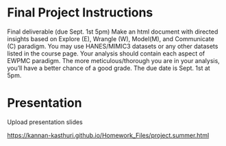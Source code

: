 # Final Project Instructions
Final deliverable (due Sept. 1st 5pm)
Make an html document with directed insights based on Explore (E), Wrangle (W), Model(M), and Communicate (C) paradigm. You may use HANES/MIMIC3 datasets or any other datasets listed in the course page. Your analysis should contain each aspect of EWPMC paradigm. The more meticulous/thorough you are in your analysis, you’ll have a better chance of a good grade. The due date is Sept. 1st at 5pm.
# Presentation 
Upload presentation slides

https://kannan-kasthuri.github.io/Homework_Files/project.summer.html
